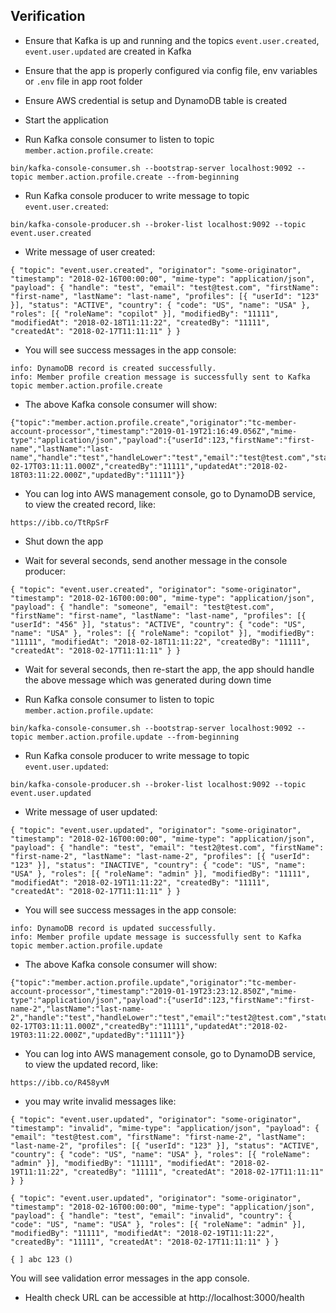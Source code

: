 ## Verification

- Ensure that Kafka is up and running and the topics `event.user.created`, `event.user.updated` are created in Kafka

- Ensure that the app is properly configured via config file, env variables or `.env` file in app root folder

- Ensure AWS credential is setup and DynamoDB table is created

- Start the application

- Run Kafka console consumer to listen to topic `member.action.profile.create`:

```
bin/kafka-console-consumer.sh --bootstrap-server localhost:9092 --topic member.action.profile.create --from-beginning
```

- Run Kafka console producer to write message to topic `event.user.created`:

```
bin/kafka-console-producer.sh --broker-list localhost:9092 --topic event.user.created
``` 

- Write message of user created:

```
{ "topic": "event.user.created", "originator": "some-originator", "timestamp": "2018-02-16T00:00:00", "mime-type": "application/json", "payload": { "handle": "test", "email": "test@test.com", "firstName": "first-name", "lastName": "last-name", "profiles": [{ "userId": "123" }], "status": "ACTIVE", "country": { "code": "US", "name": "USA" }, "roles": [{ "roleName": "copilot" }], "modifiedBy": "11111", "modifiedAt": "2018-02-18T11:11:22", "createdBy": "11111", "createdAt": "2018-02-17T11:11:11" } }
```

- You will see success messages in the app console:

```
info: DynamoDB record is created successfully.
info: Member profile creation message is successfully sent to Kafka topic member.action.profile.create
```

- The above Kafka console consumer will show:

```
{"topic":"member.action.profile.create","originator":"tc-member-account-processor","timestamp":"2019-01-19T21:16:49.056Z","mime-type":"application/json","payload":{"userId":123,"firstName":"first-name","lastName":"last-name","handle":"test","handleLower":"test","email":"test@test.com","status":"ACTIVE","homeCountryCode":"US","country":"USA","copilot":true,"createdAt":"2018-02-17T03:11:11.000Z","createdBy":"11111","updatedAt":"2018-02-18T03:11:22.000Z","updatedBy":"11111"}}
```

- You can log into AWS management console, go to DynamoDB service, to view the created record, like:

```
https://ibb.co/TtRpSrF
```

- Shut down the app

- Wait for several seconds, send another message in the console producer:
```
{ "topic": "event.user.created", "originator": "some-originator", "timestamp": "2018-02-16T00:00:00", "mime-type": "application/json", "payload": { "handle": "someone", "email": "test@test.com", "firstName": "first-name", "lastName": "last-name", "profiles": [{ "userId": "456" }], "status": "ACTIVE", "country": { "code": "US", "name": "USA" }, "roles": [{ "roleName": "copilot" }], "modifiedBy": "11111", "modifiedAt": "2018-02-18T11:11:22", "createdBy": "11111", "createdAt": "2018-02-17T11:11:11" } }
```

- Wait for several seconds, then re-start the app, the app should handle the above message which was generated during down time




- Run Kafka console consumer to listen to topic `member.action.profile.update`:

```
bin/kafka-console-consumer.sh --bootstrap-server localhost:9092 --topic member.action.profile.update --from-beginning
```

- Run Kafka console producer to write message to topic `event.user.updated`:

```
bin/kafka-console-producer.sh --broker-list localhost:9092 --topic event.user.updated
``` 

- Write message of user updated:

```
{ "topic": "event.user.updated", "originator": "some-originator", "timestamp": "2018-02-16T00:00:00", "mime-type": "application/json", "payload": { "handle": "test", "email": "test2@test.com", "firstName": "first-name-2", "lastName": "last-name-2", "profiles": [{ "userId": "123" }], "status": "INACTIVE", "country": { "code": "US", "name": "USA" }, "roles": [{ "roleName": "admin" }], "modifiedBy": "11111", "modifiedAt": "2018-02-19T11:11:22", "createdBy": "11111", "createdAt": "2018-02-17T11:11:11" } }
```

- You will see success messages in the app console:

```
info: DynamoDB record is updated successfully.
info: Member profile update message is successfully sent to Kafka topic member.action.profile.update
```

- The above Kafka console consumer will show:

```
{"topic":"member.action.profile.update","originator":"tc-member-account-processor","timestamp":"2019-01-19T23:23:12.850Z","mime-type":"application/json","payload":{"userId":123,"firstName":"first-name-2","lastName":"last-name-2","handle":"test","handleLower":"test","email":"test2@test.com","status":"INACTIVE","homeCountryCode":"US","country":"USA","copilot":false,"createdAt":"2018-02-17T03:11:11.000Z","createdBy":"11111","updatedAt":"2018-02-19T03:11:22.000Z","updatedBy":"11111"}}
```

- You can log into AWS management console, go to DynamoDB service, to view the updated record, like:

```
https://ibb.co/R458yvM
```


- you may write invalid messages like:
```
{ "topic": "event.user.updated", "originator": "some-originator", "timestamp": "invalid", "mime-type": "application/json", "payload": { "email": "test@test.com", "firstName": "first-name-2", "lastName": "last-name-2", "profiles": [{ "userId": "123" }], "status": "ACTIVE", "country": { "code": "US", "name": "USA" }, "roles": [{ "roleName": "admin" }], "modifiedBy": "11111", "modifiedAt": "2018-02-19T11:11:22", "createdBy": "11111", "createdAt": "2018-02-17T11:11:11" } }
```

```
{ "topic": "event.user.updated", "originator": "some-originator", "timestamp": "2018-02-16T00:00:00", "mime-type": "application/json", "payload": { "handle": "test", "email": "invalid", "country": { "code": "US", "name": "USA" }, "roles": [{ "roleName": "admin" }], "modifiedBy": "11111", "modifiedAt": "2018-02-19T11:11:22", "createdBy": "11111", "createdAt": "2018-02-17T11:11:11" } }
```

```
{ ] abc 123 ()
```


You will see validation error messages in the app console.


- Health check URL can be accessible at http://localhost:3000/health

